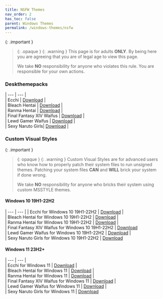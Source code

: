 ```yaml
---
title: NSFW Themes
nav_order: 2
has_toc: false
parent: Windows Themes
permalink: /windows-themes/nsfw
---
```


{: .important }
> {: .opaque }
> {: .warning }
> This page is for adults **ONLY**. By being here you are agreeing that you are of legal age to view this page.
> 
> We take **NO** responsibility for anyone who violates this rule. You are responsible for your own actions.

### Deskthemepacks
 
| --- | --- |   
| Ecchi | [Download][Ecchi] |  
| Bleach Hentai | [Download][BLEACHHentai] |  
| Ranma Hentai | [Download][RanmaHentai] |  
| Final Fantasy XIV Waifus | [Download][FFXIVWaifus] |  
| Lewd Gamer Waifus | [Download][LewdGamerWaifus] |  
| Sexy Naruto Girls| [Download][SexyNarutoGirls] |  

### Custom Visual Styles

{: .important }
> {: opaque }
> {: .warning }
> Custom Visual Styles are for advanced users who know how to properly patch their system files to run unsigned themes. 
> Patching your system files **CAN** and **WILL** brick your system if done wrong.
>
> We take **NO** responsibility for anyone who bricks their system using custom MSSTYLE themes.

#### Windows 10 19H1-22H2
 
| --- | --- |
| Ecchi for Windows 10 19H1-22H2 |  [Download][Win10Ecchi] |  
| Bleach Hentai for Windows 10 19H1-22H2 | [Download][Win10BLEACHHentai] |  
| Ranma Hentai for Windows 10 19H1-22H2 | [Download][Win10RanmaHentai] |  
| Final Fantasy XIV Waifus for Windows 10 19H1-22H2 | [Download][Win10FFXIVWaifus]  
| Lewd Gamer Waifus for Windows 10 19H1-22H2 | [Download][Win10LewdGamerWaifus] |   
| Sexy Naruto Girls for Windows 10 19H1-22H2  | [Download][Win10SexyNarutoGirls] 


#### Windows 11 23H2+

| --- | --- |  
| Ecchi for Windows 11 | [Download][Win11Ecchi] |  
| Bleach Hentai for Windows 11 | [Download][Win11BLEACHHentai] |   
| Ranma Hentai for Windows 11 | [Download][Win11RanmaHentai] |  
| Final Fantasy XIV Waifus for Windows 11 | [Download][Win11FFXIVWaifus] |  
| Lewd Gamer Waifus for Windows 11 | [Download][Win11LewdGamerWaifus] |   
| Sexy Naruto Girls for Windows 11  | [Download][Win11SexyNarutoGirls] 

<!-- ////////////////////////////////////////////////////////////////////////////////////////////////////////////////////// -->

[Win10Ecchi]: /windows-themes/nsfw/msstyle/windows-10/19h1-22h2/ecchi-for-windows-10-19H1-22H2
[Win10BLEACHHentai]: /windows-themes/nsfw/msstyle/windows-10/19h1-22h2/bleach-hentai-for-windows-10-19H1-22H2
[Win10RanmaHentai]: /windows-themes/nsfw/msstyle/windows-10/19h1-22h2/ranma-hentai-for-windows-10-19H1-22H2
[Win10FFXIVWaifus]: /windows-themes/nsfw/msstyle/windows-10/19h1-22h2/ffxiv-waifus-for-windows-10-19H1-22H2
[Win10LewdGamerWaifus]: /windows-themes/nsfw/msstyle/windows-10/19h1-22h2/lewd-gamer-waifus-for-windows-10-19H1-22H2
[Win10SexyNarutoGirls]: /windows-themes/nsfw/msstyle/windows-10/19h1-22h2/sexy-naruto-girls-for-windows-10-19H2-22H2

[Win11Ecchi]: /windows-themes/nsfw/msstyle/windows-11/ecchi-for-windows-11
[Win11BLEACHHentai]: /windows-themes/nsfw/msstyle/windows-11/bleach-hentai-for-windows-11
[Win11RanmaHentai]: /windows-themes/nsfw/msstyle/windows-11/ranma-hentai-for-windows-11
[Win11LewdGamerWaifus]: /windows-themes/nsfw/msstyle/windows-11/lewd-gamer-waifus-for-windows-11
[Win11FFXIVWaifus]: /windows-themes/nsfw/msstyle/windows-11/ffxiv-waifus-for-windows-11
[Win11SexyNarutoGirls]: /windows-themes/nsfw/msstyle/windows-11/sexy-naruto-girls-for-windows-11

[LewdGamerWaifus]: https://gitlab.com/the-back-room/Themes/-/archive/main/Themes-main.zip?path=Deskthemepacks/NSFW/lewd-gamer-Waifus
[FFXIVWaifus]: https://gitlab.com/the-back-room/Themes/-/archive/main/Themes-main.zip?path=Deskthemepacks/NSFW/Final-Fantasy-XIV-Waifus
[SexyNarutoGirls]: https://gitlab.com/the-back-room/Themes/-/archive/main/Themes-main.zip?path=Deskthemepacks/NSFW/sexy-naruto-Girls
[Ecchi]: https://gitlab.com/the-back-room/Themes/-/archive/main/Themes-main.zip?path=Deskthemepacks/NSFW/Ecchi
[RanmaHentai]: https://gitlab.com/the-back-room/Themes/-/archive/main/Themes-main.zip?path=Deskthemepacks/NSFW/Ranma-Hentai
[BLEACHHentai]: https://gitlab.com/the-back-room/Themes/-/archive/main/Themes-main.zip?path=Deskthemepacks/NSFW/Bleach-Hentai

<!-- ////////////////////////////////////////////////////////////////////////////////////////////////////////////////////// -->